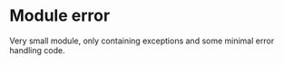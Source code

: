 # Module error

Very small module, only containing exceptions and some minimal error handling code.
